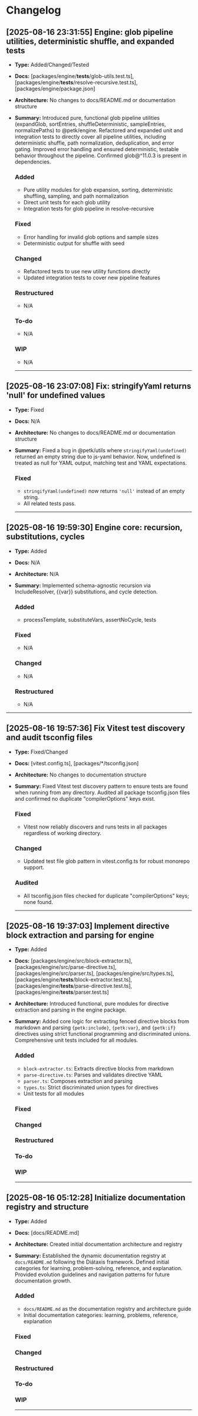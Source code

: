 # Changelog

<!-- LLM_INSERT_CHANGELOG_HERE -->

## [2025-08-16 23:31:55] Engine: glob pipeline utilities, deterministic shuffle, and expanded tests

- **Type:** Added/Changed/Tested
- **Docs:** [packages/engine/__tests__/glob-utils.test.ts], [packages/engine/__tests__/resolve-recursive.test.ts], [packages/engine/package.json]
- **Architecture:** No changes to docs/README.md or documentation structure
- **Summary:**
  Introduced pure, functional glob pipeline utilities (expandGlob, sortEntries, shuffleDeterministic, sampleEntries, normalizePaths) to @petk/engine. Refactored and expanded unit and integration tests to directly cover all pipeline utilities, including deterministic shuffle, path normalization, deduplication, and error gating. Improved error handling and ensured deterministic, testable behavior throughout the pipeline. Confirmed glob@^11.0.3 is present in dependencies.

  ### Added
   - Pure utility modules for glob expansion, sorting, deterministic shuffling, sampling, and path normalization
   - Direct unit tests for each glob utility
   - Integration tests for glob pipeline in resolve-recursive

  ### Fixed
   - Error handling for invalid glob options and sample sizes
   - Deterministic output for shuffle with seed

  ### Changed
   - Refactored tests to use new utility functions directly
   - Updated integration tests to cover new pipeline features

  ### Restructured
   - N/A

  ### To-do
   - N/A

  ### WIP
   - N/A

  ----

## [2025-08-16 23:07:08] Fix: stringifyYaml returns 'null' for undefined values

- **Type:** Fixed
- **Docs:** N/A
- **Architecture:** No changes to docs/README.md or documentation structure
- **Summary:**
  Fixed a bug in @petk/utils where `stringifyYaml(undefined)` returned an empty string due to js-yaml behavior. Now, undefined is treated as null for YAML output, matching test and YAML expectations.
  
  ### Fixed
   - `stringifyYaml(undefined)` now returns `'null'` instead of an empty string.
   - All related tests pass.
  ----

## [2025-08-16 19:59:30] Engine core: recursion, substitutions, cycles

- **Type:** Added
- **Docs:** N/A
- **Architecture:** N/A
- **Summary:**
  Implemented schema-agnostic recursion via IncludeResolver, {{var}} substitutions, and cycle detection.

  ### Added
   - processTemplate, substituteVars, assertNoCycle, tests

  ### Fixed
   - N/A

  ### Changed
   - N/A

  ### Restructured
   - N/A

----

## [2025-08-16 19:57:36] Fix Vitest test discovery and audit tsconfig files

- **Type:** Fixed/Changed
- **Docs:** [vitest.config.ts], [packages/*/tsconfig.json]
- **Architecture:** No changes to documentation structure
- **Summary:**
  Fixed Vitest test discovery pattern to ensure tests are found when running from any directory. Audited all package tsconfig.json files and confirmed no duplicate "compilerOptions" keys exist.

  ### Fixed
   - Vitest now reliably discovers and runs tests in all packages regardless of working directory.

  ### Changed
   - Updated test file glob pattern in vitest.config.ts for robust monorepo support.

  ### Audited
   - All tsconfig.json files checked for duplicate "compilerOptions" keys; none found.

  ----

## [2025-08-16 19:37:03] Implement directive block extraction and parsing for engine

- **Type:** Added
- **Docs:** [packages/engine/src/block-extractor.ts], [packages/engine/src/parse-directive.ts], [packages/engine/src/parser.ts], [packages/engine/src/types.ts], [packages/engine/__tests__/block-extractor.test.ts], [packages/engine/__tests__/parse-directive.test.ts], [packages/engine/__tests__/parser.test.ts]
- **Architecture:** Introduced functional, pure modules for directive extraction and parsing in the engine package.
- **Summary:**
  Added core logic for extracting fenced directive blocks from markdown and parsing `{petk:include}`, `{petk:var}`, and `{petk:if}` directives using strict functional programming and discriminated unions. Comprehensive unit tests included for all modules.

  ### Added
   - `block-extractor.ts`: Extracts directive blocks from markdown
   - `parse-directive.ts`: Parses and validates directive YAML
   - `parser.ts`: Composes extraction and parsing
   - `types.ts`: Strict discriminated union types for directives
   - Unit tests for all modules

  ### Fixed

  ### Changed

  ### Restructured

  ### To-do

  ### WIP

  ----

## [2025-08-16 05:12:28] Initialize documentation registry and structure

- **Type:** Added
- **Docs:** [docs/README.md]
- **Architecture:** Created initial documentation architecture and registry
- **Summary:** 
  Established the dynamic documentation registry at `docs/README.md` following the Diátaxis framework. Defined initial categories for learning, problem-solving, reference, and explanation. Provided evolution guidelines and navigation patterns for future documentation growth.
  
  ### Added
   - `docs/README.md` as the documentation registry and architecture guide
   - Initial documentation categories: learning, problems, reference, explanation

  ### Fixed

  ### Changed

  ### Restructured

  ### To-do

  ### WIP

  ----